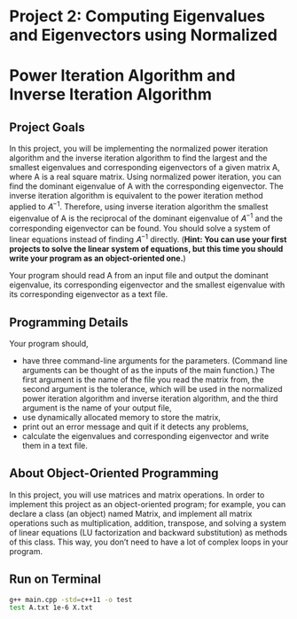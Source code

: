 # Project 2: Computing Eigenvalues and Eigenvectors using Normalized
# Power Iteration Algorithm and Inverse Iteration Algorithm



## Project Goals

In this project, you will be implementing the normalized power iteration algorithm and
the inverse iteration algorithm to find the largest and the smallest eigenvalues and
corresponding eigenvectors of a given matrix A, where A is a real square matrix. Using
normalized power iteration, you can find the dominant eigenvalue of A with
the corresponding eigenvector. The inverse iteration algorithm is equivalent to the power
iteration method applied to 𝐴<sup>−1</sup>. Therefore, using inverse iteration algorithm the
smallest eigenvalue of A is the reciprocal of the dominant eigenvalue of 𝐴<sup>−1</sup> and the
corresponding eigenvector can be found. You should solve a system of linear equations
instead of finding 𝐴<sup>−1</sup> directly. (**Hint: You can use your first projects to solve the linear
system of equations, but this time you should write your program as an object-oriented one.**)

Your program should read A from an input file and output the dominant eigenvalue, its
corresponding eigenvector and the smallest eigenvalue with its corresponding
eigenvector as a text file.



## Programming Details

Your program should,

- have three command-line arguments for the parameters. (Command line arguments
can be thought of as the inputs of the main function.) The first argument is the name of
the file you read the matrix from, the second argument is the tolerance, which will be
used in the normalized power iteration algorithm and inverse iteration algorithm, and
the third argument is the name of your output file,
- use dynamically allocated memory to store the matrix,
- print out an error message and quit if it detects any problems,
- calculate the eigenvalues and corresponding eigenvector and write them in a text file.



## About Object-Oriented Programming

In this project, you will use matrices and matrix operations. In order to implement this
project as an object-oriented program; for example, you can declare a class (an object)
named Matrix, and implement all matrix operations such as multiplication, addition,
transpose, and solving a system of linear equations (LU factorization and backward
substitution) as methods of this class. This way, you don’t need to have a lot of complex
loops in your program.



## Run on Terminal

```sh
g++ main.cpp -std=c++11 -o test
test A.txt 1e-6 X.txt
```
